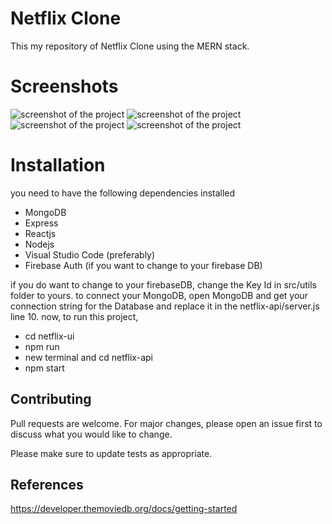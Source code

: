 # Netflix Clone

This my repository of Netflix Clone using the MERN stack. 

# Screenshots

![screenshot of the project](https://i.imgur.com/nDLqHGA.png)
![screenshot of the project](https://i.imgur.com/1h00XqQ.png)
![screenshot of the project](https://i.imgur.com/X6Urr2V.jpeg)
![screenshot of the project](https://i.imgur.com/3euCWCn.png)


# Installation

you need to have the following dependencies installed
 - MongoDB
 - Express
 - Reactjs
 - Nodejs
 - Visual Studio Code (preferably)
 - Firebase Auth (if you want to change to your firebase DB)

if you do want to change to your firebaseDB, change the Key Id in src/utils folder to yours.
to connect your MongoDB, open MongoDB and get your connection string for the Database and replace it in the netflix-api/server.js line 10.
now, to run this project, 
 - cd netflix-ui
 - npm run
 - new terminal and cd netflix-api
 - npm start


## Contributing

Pull requests are welcome. For major changes, please open an issue first
to discuss what you would like to change.

Please make sure to update tests as appropriate.

## References

https://developer.themoviedb.org/docs/getting-started

